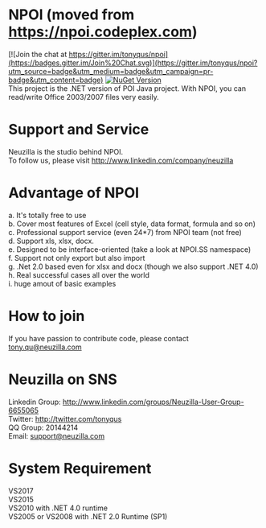 NPOI (moved from https://npoi.codeplex.com)
===================

[![Join the chat at https://gitter.im/tonyqus/npoi](https://badges.gitter.im/Join%20Chat.svg)](https://gitter.im/tonyqus/npoi?utm_source=badge&utm_medium=badge&utm_campaign=pr-badge&utm_content=badge)
[![NuGet Version](https://img.shields.io/nuget/v/NPOI.svg?style=flat)](https://www.nuget.org/packages/NPOI/) <br />
This project is the .NET version of POI Java project. With NPOI, you can read/write Office 2003/2007 files very easily.<br />

Support and Service
===================
Neuzilla is the studio behind NPOI. <br />
To follow us, please visit http://www.linkedin.com/company/neuzilla <br />

Advantage of NPOI
=================
a. It's totally free to use<br />
b. Cover most features of Excel (cell style, data format, formula and so on)<br />
c. Professional support service (even 24*7) from NPOI team (not free)<br />
d. Support xls, xlsx, docx.<br />
e. Designed to be interface-oriented (take a look at NPOI.SS namespace)<br />
f. Support not only export but also import<br />
g. .Net 2.0 based even for xlsx and docx (though we also support .NET 4.0)<br />
h. Real successful cases all over the world<br />
i. huge amout of basic examples

How to join
============
If you have passion to contribute code, please contact tony.qu@neuzilla.com

Neuzilla on SNS
============
Linkedin Group: http://www.linkedin.com/groups/Neuzilla-User-Group-6655065 <br/>
Twitter: http://twitter.com/tonyqus <br />
QQ Group: 20144214<br />
Email: support@neuzilla.com

System Requirement
===================
VS2017<br />
VS2015<br />
VS2010 with .NET 4.0 runtime<br />
VS2005 or VS2008 with .NET 2.0 Runtime (SP1) <br />

